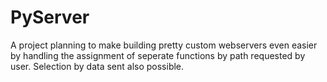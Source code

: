 # PyServer

A project planning to make building pretty custom webservers even easier by handling the assignment of seperate functions by path requested by user. Selection by data sent also possible.
